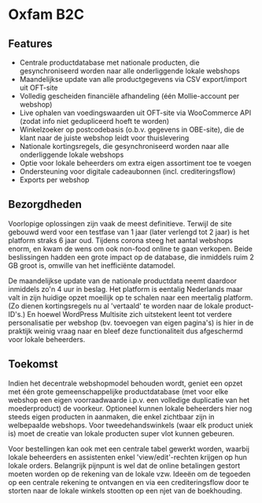 # Oxfam B2C

## Features

- Centrale productdatabase met nationale producten, die gesynchroniseerd worden naar alle onderliggende lokale webshops
- Maandelijkse update van alle productgegevens via CSV export/import uit OFT-site 
- Volledig gescheiden financiële afhandeling (één Mollie-account per webshop)
- Live ophalen van voedingswaarden uit OFT-site via WooCommerce API (zodat info niet gedupliceerd hoeft te worden)
- Winkelzoeker op postcodebasis (o.b.v. gegevens in OBE-site), die de klant naar de juiste webshop leidt voor thuislevering
- Nationale kortingsregels, die gesynchroniseerd worden naar alle onderliggende lokale webshops
- Optie voor lokale beheerders om extra eigen assortiment toe te voegen
- Ondersteuning voor digitale cadeaubonnen (incl. crediteringsflow)
- Exports per webshop

## Bezorgdheden

Voorlopige oplossingen zijn vaak de meest definitieve. Terwijl de site gebouwd werd voor een testfase van 1 jaar (later verlengd tot 2 jaar) is het platform straks 6 jaar oud. Tijdens corona steeg het aantal webshops enorm, en kwam de wens om ook non-food online te gaan verkopen. Beide beslissingen hadden een grote impact op de database, die inmiddels ruim 2 GB groot is, omwille van het inefficiënte datamodel.

De maandelijkse update van de nationale productdata neemt daardoor inmiddels zo'n 4 uur in beslag. Het platform is eentalig Nederlands maar valt in zijn huidige opzet moeilijk op te schalen naar een meertalig platform. (Zo dienen kortingsregels nu al 'vertaald' te worden naar de lokale product-ID's.) En hoewel WordPress Multisite zich uitstekent leent tot verdere personalisatie per webshop (bv. toevoegen van eigen pagina's) is hier in de praktijk weinig vraag naar en bleef deze functionaliteit dus afgeschermd voor lokale beheerders.

## Toekomst

Indien het decentrale webshopmodel behouden wordt, geniet een opzet met één grote gemeenschappelijke productdatabase (met voor elke webshop een eigen voorraadwaarde i.p.v. een volledige duplicatie van het moederproduct) de voorkeur. Optioneel kunnen lokale beheerders hier nog steeds eigen producten in aanmaken, die enkel zichtbaar zijn in welbepaalde webshops. Voor tweedehandswinkels (waar elk product uniek is) moet de creatie van lokale producten super vlot kunnen gebeuren.

Voor bestellingen kan ook met een centrale tabel gewerkt worden, waarbij lokale beheerders en assistenten enkel 'view/edit'-rechten krijgen op hun lokale orders. Belangrijk pijnpunt is wel dat de online betalingen gestort moeten worden op de rekening van de lokale vzw. Ideeën om de tegoeden op een centrale rekening te ontvangen en via een crediteringsflow door te storten naar de lokale winkels stootten op een njet van de boekhouding.